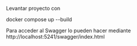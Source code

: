 Levantar proyecto con

docker compose up --build

Para acceder al Swagger lo pueden hacer mediante http://localhost:5241/swagger/index.html